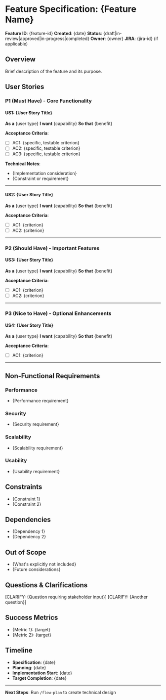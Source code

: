 # Feature Specification: {Feature Name}

**Feature ID**: {feature-id}
**Created**: {date}
**Status**: {draft|in-review|approved|in-progress|completed}
**Owner**: {owner}
**JIRA**: {jira-id} (if applicable)

## Overview

Brief description of the feature and its purpose.

## User Stories

### P1 (Must Have) - Core Functionality

#### US1: {User Story Title}
**As a** {user type}
**I want** {capability}
**So that** {benefit}

**Acceptance Criteria**:
- [ ] AC1: {specific, testable criterion}
- [ ] AC2: {specific, testable criterion}
- [ ] AC3: {specific, testable criterion}

**Technical Notes**:
- {Implementation consideration}
- {Constraint or requirement}

---

#### US2: {User Story Title}
**As a** {user type}
**I want** {capability}
**So that** {benefit}

**Acceptance Criteria**:
- [ ] AC1: {criterion}
- [ ] AC2: {criterion}

---

### P2 (Should Have) - Important Features

#### US3: {User Story Title}
**As a** {user type}
**I want** {capability}
**So that** {benefit}

**Acceptance Criteria**:
- [ ] AC1: {criterion}
- [ ] AC2: {criterion}

---

### P3 (Nice to Have) - Optional Enhancements

#### US4: {User Story Title}
**As a** {user type}
**I want** {capability}
**So that** {benefit}

**Acceptance Criteria**:
- [ ] AC1: {criterion}

---

## Non-Functional Requirements

### Performance
- {Performance requirement}

### Security
- {Security requirement}

### Scalability
- {Scalability requirement}

### Usability
- {Usability requirement}

## Constraints

- {Constraint 1}
- {Constraint 2}

## Dependencies

- {Dependency 1}
- {Dependency 2}

## Out of Scope

- {What's explicitly not included}
- {Future considerations}

## Questions & Clarifications

[CLARIFY: {Question requiring stakeholder input}]
[CLARIFY: {Another question}]

## Success Metrics

- {Metric 1}: {target}
- {Metric 2}: {target}

## Timeline

- **Specification**: {date}
- **Planning**: {date}
- **Implementation Start**: {date}
- **Target Completion**: {date}

---

**Next Steps**: Run `/flow-plan` to create technical design

